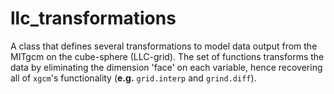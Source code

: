 # llc_transformations

A class that defines several transformations to model data output from the MITgcm on the cube-sphere (LLC-grid). The set of functions transforms the data by eliminating the dimension 'face' on each variable, hence recovering all of ```xgcm```'s functionality (__e.g.__ ``grid.interp`` and ``grind.diff``).